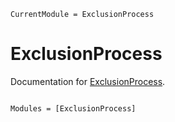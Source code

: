 ```@meta
CurrentModule = ExclusionProcess
```

# ExclusionProcess

Documentation for [ExclusionProcess](https://github.com/Wandao123/ExclusionProcess.jl).

```@index
```

```@autodocs
Modules = [ExclusionProcess]
```
